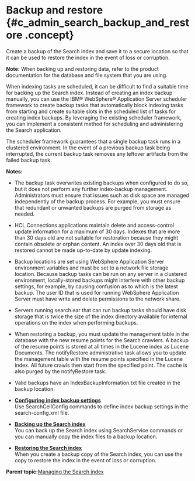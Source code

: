 # Backup and restore {#c_admin_search_backup_and_restore .concept}

Create a backup of the Search index and save it to a secure location so that it can be used to restore the index in the event of loss or corruption.

**Note:** When backing up and restoring data, refer to the product documentation for the database and file system that you are using.

When indexing tasks are scheduled, it can be difficult to find a suitable time for backing up the Search index. Instead of creating an index backup manually, you can use the IBM® WebSphere® Application Server scheduler framework to create backup tasks that automatically block indexing tasks from starting and create suitable slots in the scheduled list of tasks for creating index backups. By leveraging the existing scheduler framework, you can implement a consistent method for scheduling and administering the Search application.

The scheduler framework guarantees that a single backup task runs in a clustered environment. In the event of a previous backup task being interrupted, the current backup task removes any leftover artifacts from the failed backup task.

**Notes:**

-   The backup task overwrites existing backups when configured to do so, but it does not perform any further index-backup management. Administrators must ensure that issues such as disk space are managed independently of the backup process. For example, you must ensure that redundant or unwanted backups are purged from storage as needed.
-   HCL Connections applications maintain delete and access-control update information for a maximum of 30 days. Indexes that are more than 30 days old are not suitable for restoration because they might contain obsolete or orphan content. An index over 30 days old that is restored cannot be made up-to-date by update indexing.
-   Backup locations are set using WebSphere Application Server environment variables and must be set to a network file storage location. Because backup tasks can be run on any server in a clustered environment, locally-stored backups might interfere with other backup settings, for example, by causing confusion as to which is the latest backup. The user ID that is used for running WebSphere Application Server must have write and delete permissions to the network share.
-   Servers running search.ear that can run backup tasks should have disk storage that is twice the size of the index directory available for internal operations on the index when performing backups.
-   When restoring a backup, you must update the management table in the database with the new resume points for the Search crawlers. A backup of the resume points is stored at all times in the Lucene index as Lucene Documents. The notifyRestore administrative task allows you to update the management table with the resume points specified in the Lucene index. All future crawls then start from the specified point. The cache is also purged by the notifyRestore task.
-   Valid backups have an IndexBackupInformation.txt file created in the backup location.

-   **[Configuring index backup settings](../admin/t_admin_search_configure_backup_settings.md)**  
Use SearchCellConfig commands to define index backup settings in the search-config.xml file.
-   **[Backing up the Search index](../admin/c_admin_search_backup_index.md)**  
You can back up the Search index using SearchService commands or you can manually copy the index files to a backup location.
-   **[Restoring the Search index](../admin/c_admin_search_restore_index.md)**  
When you create a backup copy of the Search index, you can use the copy to restore the index in the event of loss or corruption.

**Parent topic:**[Managing the Search index](../admin/c_admin_search_manage_index.md)

